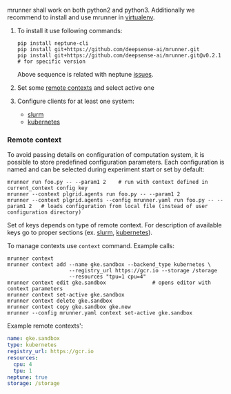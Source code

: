 mrunner shall work on both python2 and python3.
Additionally we recommend to install and use mrunner in
[virtualenv](http://docs.python-guide.org/en/latest/dev/virtualenvs/).

1. To install it use following commands:

   ```shell
   pip install neptune-cli
   pip install git+https://github.com/deepsense-ai/mrunner.git
   pip install git+https://github.com/deepsense-ai/mrunner.git@v0.2.1  # for specific version
   ```

   Above sequence is related with neptune
   [issues](#issue-with-requirements).

1. Set some [remote contexts](#remote-context) and select active one
1. Configure clients for at least one system:
   - [slurm](#slurm)
   - [kubernetes](#kubernetes)

### Remote context

To avoid passing details on configuration of computation system, it is possible
to store predefined configuration parameters. Each configuration is named and
can be selected during experiment start or set by default:

```commandline
mrunner run foo.py -- --param1 2    # run with context defined in current_context config key
mrunner --context plgrid.agents run foo.py -- --param1 2
mrunner --context plgrid.agents --config mrunner.yaml run foo.py -- --param1 2   # loads configuration from local file (instead of user configuration directory)
```

Set of keys depends on type of remote context. For description
of available keys go to proper sections (ex. [slurm](#remote-context-keys-for-slurm),
[kubernetes](#remote-context-keys-for-kubernetes)).

To manage contexts use `context` command. Example calls:

```commandline
mrunner context
mrunner context add --name gke.sandbox --backend_type kubernetes \
                    --registry_url https://gcr.io --storage /storage
                    --resources "tpu=1 cpu=4"
mrunner context edit gke.sandbox               # opens editor with context parameters
mrunner context set-active gke.sandbox
mrunner context delete gke.sandbox
mrunner context copy gke.sandbox gke.new
mrunner --config mrunner.yaml context set-active gke.sandbox
```

Example remote contexts':

```yaml
name: gke.sandbox
type: kubernetes
registry_url: https://gcr.io
resources:
  cpu: 4
  tpu: 1
neptune: true
storage: /storage
```

